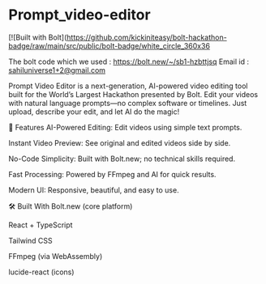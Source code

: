 # Prompt_video-editor

[![Built with Bolt](https://github.com/kickiniteasy/bolt-hackathon-badge/raw/main/src/public/bolt-badge/white_circle_360x36

The bolt code which we used : https://bolt.new/~/sb1-hzbttjsq
Email id : sahiluniverse1+2@gmail.com

Prompt Video Editor is a next-generation, AI-powered video editing tool built for the World’s Largest Hackathon presented by Bolt.
Edit your videos with natural language prompts—no complex software or timelines. Just upload, describe your edit, and let AI do the magic!

🌟 Features
AI-Powered Editing: Edit videos using simple text prompts.

Instant Video Preview: See original and edited videos side by side.

No-Code Simplicity: Built with Bolt.new; no technical skills required.

Fast Processing: Powered by FFmpeg and AI for quick results.

Modern UI: Responsive, beautiful, and easy to use.

🛠️ Built With
Bolt.new (core platform)

React + TypeScript

Tailwind CSS

FFmpeg (via WebAssembly)

lucide-react (icons)
